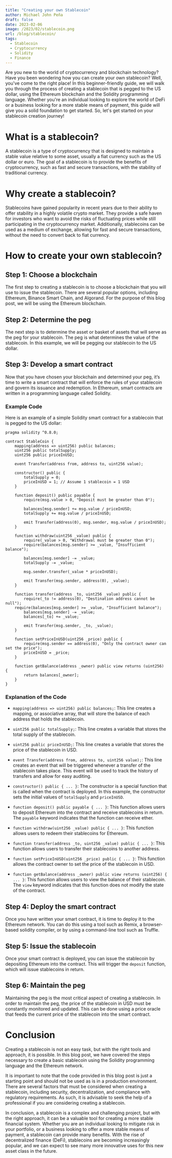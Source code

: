 ```yaml
---
title: "Creating your own Stablecoin"
author: Michael John Peña
draft: false
date: 2023-02-06
image: /2023/02/stablecoin.png
url: /blog/stablecoin/
tags:
  - Stablecoin
  - Cryptocurrency
  - Solidity
  - Finance
---
```


Are you new to the world of cryptocurrency and blockchain technology? Have you been wondering how you can create your own stablecoin? Well, you've come to the right place! In this beginner-friendly guide, we will walk you through the process of creating a stablecoin that is pegged to the US dollar, using the Ethereum blockchain and the Solidity programming language. Whether you're an individual looking to explore the world of DeFi or a business looking for a more stable means of payment, this guide will give you a solid foundation to get started. So, let's get started on your stablecoin creation journey!

# What is a stablecoin?

A stablecoin is a type of cryptocurrency that is designed to maintain a stable value relative to some asset, usually a fiat currency such as the US dollar or euro. The goal of a stablecoin is to provide the benefits of cryptocurrency, such as fast and secure transactions, with the stability of traditional currency.

# Why create a stablecoin?

Stablecoins have gained popularity in recent years due to their ability to offer stability in a highly volatile crypto market. They provide a safe haven for investors who want to avoid the risks of fluctuating prices while still participating in the cryptocurrency market. Additionally, stablecoins can be used as a medium of exchange, allowing for fast and secure transactions, without the need to convert back to fiat currency.

# How to create your own stablecoin?

## Step 1: Choose a blockchain

The first step to creating a stablecoin is to choose a blockchain that you will use to issue the stablecoin. There are several popular options, including Ethereum, Binance Smart Chain, and Algorand. For the purpose of this blog post, we will be using the Ethereum blockchain.

## Step 2: Determine the peg

The next step is to determine the asset or basket of assets that will serve as the peg for your stablecoin. The peg is what determines the value of the stablecoin. In this example, we will be pegging our stablecoin to the US dollar.

## Step 3: Develop a smart contract

Now that you have chosen your blockchain and determined your peg, it’s time to write a smart contract that will enforce the rules of your stablecoin and govern its issuance and redemption. In Ethereum, smart contracts are written in a programming language called Solidity.

### Example Code

Here is an example of a simple Solidity smart contract for a stablecoin that is pegged to the US dollar:

```Solidity
pragma solidity ^0.8.0;

contract StableCoin {
    mapping(address => uint256) public balances;
    uint256 public totalSupply;
    uint256 public priceInUSD;

    event Transfer(address from, address to, uint256 value);

    constructor() public {
        totalSupply = 0;
        priceInUSD = 1; // Assume 1 stablecoin = 1 USD
    }

    function deposit() public payable {
        require(msg.value > 0, "Deposit must be greater than 0");

        balances[msg.sender] += msg.value / priceInUSD;
        totalSupply += msg.value / priceInUSD;

        emit Transfer(address(0), msg.sender, msg.value / priceInUSD);
    }

    function withdraw(uint256 _value) public {
        require(_value > 0, "Withdrawal must be greater than 0");
        require(balances[msg.sender] >= _value, "Insufficient balance");

        balances[msg.sender] -= _value;
        totalSupply -= _value;

        msg.sender.transfer(_value * priceInUSD);

        emit Transfer(msg.sender, address(0), _value);
    }

    function transfer(address _to, uint256 _value) public {
        require(_to != address(0), "Destination address cannot be null");
    require(balances[msg.sender] >= _value, "Insufficient balance");
        balances[msg.sender] -= _value;
        balances[_to] += _value;

        emit Transfer(msg.sender, _to, _value);
    }

    function setPriceInUSD(uint256 _price) public {
        require(msg.sender == address(0), "Only the contract owner can set the price");
        priceInUSD = _price;
    }

    function getBalance(address _owner) public view returns (uint256) {
        return balances[_owner];
    }
}
```

### Explanation of the Code

- `mapping(address => uint256) public balances;`: This line creates a mapping, or associative array, that will store the balance of each address that holds the stablecoin.

- `uint256 public totalSupply;`: This line creates a variable that stores the total supply of the stablecoin.

- `uint256 public priceInUSD;`: This line creates a variable that stores the price of the stablecoin in USD.

- `event Transfer(address from, address to, uint256 value);`: This line creates an event that will be triggered whenever a transfer of the stablecoin takes place. This event will be used to track the history of transfers and allow for easy auditing.

- `constructor() public { ... }`: The constructor is a special function that is called when the contract is deployed. In this example, the constructor sets the initial values of `totalSupply` and `priceInUSD`.

- `function deposit() public payable { ... }`: This function allows users to deposit Ethereum into the contract and receive stablecoins in return. The `payable` keyword indicates that the function can receive ether.

- `function withdraw(uint256 _value) public { ... }`: This function allows users to redeem their stablecoins for Ethereum.

- `function transfer(address _to, uint256 _value) public { ... }`: This function allows users to transfer their stablecoins to another address.

- `function setPriceInUSD(uint256 _price) public { ... }`: This function allows the contract owner to set the price of the stablecoin in USD.

- `function getBalance(address _owner) public view returns (uint256) { ... }`: This function allows users to view the balance of their stablecoin. The `view` keyword indicates that this function does not modify the state of the contract.

## Step 4: Deploy the smart contract

Once you have written your smart contract, it is time to deploy it to the Ethereum network. You can do this using a tool such as Remix, a browser-based solidity compiler, or by using a command-line tool such as Truffle.

## Step 5: Issue the stablecoin

Once your smart contract is deployed, you can issue the stablecoin by depositing Ethereum into the contract. This will trigger the `deposit` function, which will issue stablecoins in return.

## Step 6: Maintain the peg

Maintaining the peg is the most critical aspect of creating a stablecoin. In order to maintain the peg, the price of the stablecoin in USD must be constantly monitored and updated. This can be done using a price oracle that feeds the current price of the stablecoin into the smart contract.

# Conclusion

Creating a stablecoin is not an easy task, but with the right tools and approach, it is possible. In this blog post, we have covered the steps necessary to create a basic stablecoin using the Solidity programming language and the Ethereum network.

It is important to note that the code provided in this blog post is just a starting point and should not be used as is in a production environment. There are several factors that must be considered when creating a stablecoin, including security, decentralization, and compliance with regulatory requirements. As such, it is advisable to seek the help of a professional if you are considering creating a stablecoin.

In conclusion, a stablecoin is a complex and challenging project, but with the right approach, it can be a valuable tool for creating a more stable financial system. Whether you are an individual looking to mitigate risk in your portfolio, or a business looking to offer a more stable means of payment, a stablecoin can provide many benefits. With the rise of decentralized finance (DeFi), stablecoins are becoming increasingly popular, and we can expect to see many more innovative uses for this new asset class in the future.
